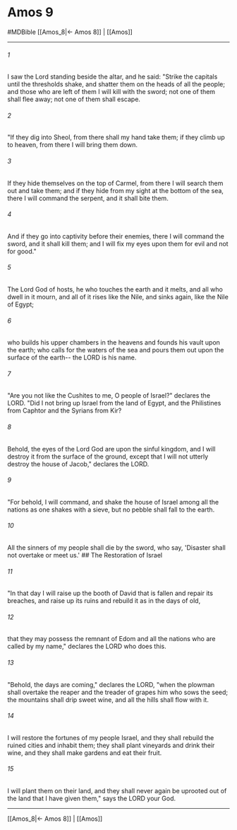 # Amos 9
#MDBible
[[Amos_8|← Amos 8]] | [[Amos]]

***

###### 1 
I saw the Lord standing beside the altar, and he said: "Strike the capitals until the thresholds shake, and shatter them on the heads of all the people; and those who are left of them I will kill with the sword; not one of them shall flee away; not one of them shall escape. 

###### 2 
"If they dig into Sheol, from there shall my hand take them; if they climb up to heaven, from there I will bring them down. 

###### 3 
If they hide themselves on the top of Carmel, from there I will search them out and take them; and if they hide from my sight at the bottom of the sea, there I will command the serpent, and it shall bite them. 

###### 4 
And if they go into captivity before their enemies, there I will command the sword, and it shall kill them; and I will fix my eyes upon them for evil and not for good." 

###### 5 
The Lord God of hosts, he who touches the earth and it melts, and all who dwell in it mourn, and all of it rises like the Nile, and sinks again, like the Nile of Egypt; 

###### 6 
who builds his upper chambers in the heavens and founds his vault upon the earth; who calls for the waters of the sea and pours them out upon the surface of the earth-- the LORD is his name. 

###### 7 
"Are you not like the Cushites to me, O people of Israel?" declares the LORD. "Did I not bring up Israel from the land of Egypt, and the Philistines from Caphtor and the Syrians from Kir? 

###### 8 
Behold, the eyes of the Lord God are upon the sinful kingdom, and I will destroy it from the surface of the ground, except that I will not utterly destroy the house of Jacob," declares the LORD. 

###### 9 
"For behold, I will command, and shake the house of Israel among all the nations as one shakes with a sieve, but no pebble shall fall to the earth. 

###### 10 
All the sinners of my people shall die by the sword, who say, 'Disaster shall not overtake or meet us.' ## The Restoration of Israel 

###### 11 
"In that day I will raise up the booth of David that is fallen and repair its breaches, and raise up its ruins and rebuild it as in the days of old, 

###### 12 
that they may possess the remnant of Edom and all the nations who are called by my name," declares the LORD who does this. 

###### 13 
"Behold, the days are coming," declares the LORD, "when the plowman shall overtake the reaper and the treader of grapes him who sows the seed; the mountains shall drip sweet wine, and all the hills shall flow with it. 

###### 14 
I will restore the fortunes of my people Israel, and they shall rebuild the ruined cities and inhabit them; they shall plant vineyards and drink their wine, and they shall make gardens and eat their fruit. 

###### 15 
I will plant them on their land, and they shall never again be uprooted out of the land that I have given them," says the LORD your God. 

***

[[Amos_8|← Amos 8]] | [[Amos]]
